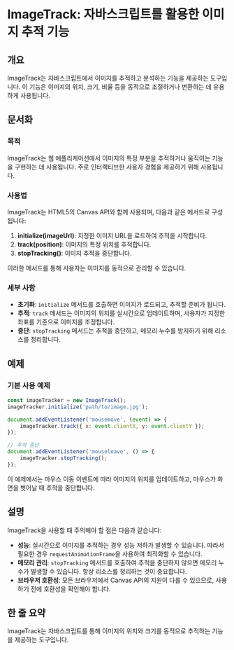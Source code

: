 <!--
Meta Description: # ImageTrack: 자바스크립트를 활용한 이미지 추적 기능 ## 개요 ImageTrack는 자바스크립트에서 이미지를 추적하고 분석하는 기능을 제공하는 도구입니다. 이 기능은 이미지의 위치, 크기, 비율 등을 동적으로 조절하거나 변환하는 데 유용하게 사용됩니다. #...
Meta Keywords: 이미지의, 추적을, imagetrack는, 이미지를, stoptracking
-->

# ImageTrack: 자바스크립트를 활용한 이미지 추적 기능

## 개요
ImageTrack는 자바스크립트에서 이미지를 추적하고 분석하는 기능을 제공하는 도구입니다. 이 기능은 이미지의 위치, 크기, 비율 등을 동적으로 조절하거나 변환하는 데 유용하게 사용됩니다.

## 문서화

### 목적
ImageTrack는 웹 애플리케이션에서 이미지의 특정 부분을 추적하거나 움직이는 기능을 구현하는 데 사용됩니다. 주로 인터랙티브한 사용자 경험을 제공하기 위해 사용됩니다.

### 사용법
ImageTrack는 HTML5의 Canvas API와 함께 사용되며, 다음과 같은 메서드로 구성됩니다:

1. **initialize(imageUrl)**: 지정한 이미지 URL을 로드하여 추적을 시작합니다.
2. **track(position)**: 이미지의 특정 위치를 추적합니다.
3. **stopTracking()**: 이미지 추적을 중단합니다.

이러한 메서드를 통해 사용자는 이미지를 동적으로 관리할 수 있습니다.

### 세부 사항
- **초기화**: `initialize` 메서드를 호출하면 이미지가 로드되고, 추적할 준비가 됩니다.
- **추적**: `track` 메서드는 이미지의 위치를 실시간으로 업데이트하며, 사용자가 지정한 좌표를 기준으로 이미지를 조정합니다.
- **중단**: `stopTracking` 메서드는 추적을 중단하고, 메모리 누수를 방지하기 위해 리소스를 정리합니다.

## 예제

### 기본 사용 예제
```javascript
const imageTracker = new ImageTrack();
imageTracker.initialize('path/to/image.jpg');

document.addEventListener('mousemove', (event) => {
    imageTracker.track({ x: event.clientX, y: event.clientY });
});

// 추적 중단
document.addEventListener('mouseleave', () => {
    imageTracker.stopTracking();
});
```

이 예제에서는 마우스 이동 이벤트에 따라 이미지의 위치를 업데이트하고, 마우스가 화면을 벗어날 때 추적을 중단합니다.

## 설명
ImageTrack을 사용할 때 주의해야 할 점은 다음과 같습니다:

- **성능**: 실시간으로 이미지를 추적하는 경우 성능 저하가 발생할 수 있습니다. 따라서 필요한 경우 `requestAnimationFrame`을 사용하여 최적화할 수 있습니다.
- **메모리 관리**: `stopTracking` 메서드를 호출하여 추적을 중단하지 않으면 메모리 누수가 발생할 수 있습니다. 항상 리소스를 정리하는 것이 중요합니다.
- **브라우저 호환성**: 모든 브라우저에서 Canvas API의 지원이 다를 수 있으므로, 사용하기 전에 호환성을 확인해야 합니다.

## 한 줄 요약
ImageTrack는 자바스크립트를 통해 이미지의 위치와 크기를 동적으로 추적하는 기능을 제공하는 도구입니다.